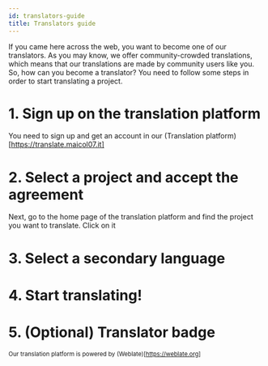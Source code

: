 ```yaml
---
id: translators-guide
title: Translators guide
---
```


If you came here across the web, you want to become one of our translators. As you may know, we offer community-crowded translations, which means that our translations are made by community users like you.
So, how can you become a translator?
You need to follow some steps in order to start translating a project.

# 1. Sign up on the translation platform
You need to sign up and get an account in our (Translation platform)[https://translate.maicol07.it]

# 2. Select a project and accept the agreement
Next, go to the home page of the translation platform and find the project you want to translate. Click on it

# 3. Select a secondary language

# 4. Start translating!

# 5. (Optional) Translator badge

<small>Our translation platform is powered by (Weblate)[https://weblate.org]</small>